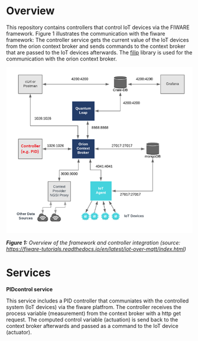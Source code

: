 # Overview

This repository contains controllers that control IoT devices via the FIWARE framework.
Figure 1 illustrates the communication with the fiware framework: The controller service gets the current value of the IoT devices from the orion context broker
and sends commands to the context broker that are passed to the IoT devices afterwards.
The [filip](https://git.rwth-aachen.de/EBC/Team_BA/projects/n5geh/tools/n5geh.tools.filip) library is used for the communication with the orion context broker.


![Overview of the framework and controller integration](Figures/Overview.png)

***Figure 1:*** *Overview of the framework and controller integration (_source_: https://fiware-tutorials.readthedocs.io/en/latest/iot-over-mqtt/index.html)*


# Services

**PIDcontrol service** 

This service includes a PID controller that communiates with the controlled system (IoT devices) via the fiware platfrom.
The controller receives the process variable (measurement) from the context broker with a http get request.
The computed control variable (actuation) is send back to the context broker afterwards and passed as a command to the  IoT device (actuator).



